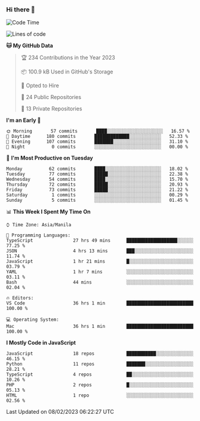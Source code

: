 ### Hi there 👋

<!--START_SECTION:waka-->
![Code Time](http://img.shields.io/badge/Code%20Time-75%20hrs%2043%20mins-blue)

![Lines of code](https://img.shields.io/badge/From%20Hello%20World%20I%27ve%20Written-73%20Thousand%20lines%20of%20code-blue)

**🐱 My GitHub Data** 

> 🏆 234 Contributions in the Year 2023
 > 
> 📦 100.9 kB Used in GitHub's Storage 
 > 
> 💼 Opted to Hire
 > 
> 📜 24 Public Repositories 
 > 
> 🔑 13 Private Repositories  
 > 
**I'm an Early 🐤** 

```text
🌞 Morning       57 commits       ████░░░░░░░░░░░░░░░░░░░░░   16.57 % 
🌆 Daytime      180 commits       █████████████░░░░░░░░░░░░   52.33 % 
🌃 Evening      107 commits       ███████░░░░░░░░░░░░░░░░░░   31.10 % 
🌙 Night          0 commits       ░░░░░░░░░░░░░░░░░░░░░░░░░   00.00 % 

```
📅 **I'm Most Productive on Tuesday** 

```text
Monday          62 commits       ████░░░░░░░░░░░░░░░░░░░░░   18.02 % 
Tuesday         77 commits       █████░░░░░░░░░░░░░░░░░░░░   22.38 % 
Wednesday       54 commits       ████░░░░░░░░░░░░░░░░░░░░░   15.70 % 
Thursday        72 commits       █████░░░░░░░░░░░░░░░░░░░░   20.93 % 
Friday          73 commits       █████░░░░░░░░░░░░░░░░░░░░   21.22 % 
Saturday         1 commits       ░░░░░░░░░░░░░░░░░░░░░░░░░   00.29 % 
Sunday           5 commits       ░░░░░░░░░░░░░░░░░░░░░░░░░   01.45 % 

```


📊 **This Week I Spent My Time On** 

```text
⌚︎ Time Zone: Asia/Manila

💬 Programming Languages: 
TypeScript               27 hrs 49 mins      ███████████████████░░░░░░   77.25 % 
JSON                     4 hrs 13 mins       ███░░░░░░░░░░░░░░░░░░░░░░   11.74 % 
JavaScript               1 hr 21 mins        █░░░░░░░░░░░░░░░░░░░░░░░░   03.79 % 
YAML                     1 hr 7 mins         ░░░░░░░░░░░░░░░░░░░░░░░░░   03.11 % 
Bash                     44 mins             ░░░░░░░░░░░░░░░░░░░░░░░░░   02.04 % 

🔥 Editors: 
VS Code                  36 hrs 1 min        █████████████████████████   100.00 % 

💻 Operating System: 
Mac                      36 hrs 1 min        █████████████████████████   100.00 % 

```

**I Mostly Code in JavaScript** 

```text
JavaScript               18 repos            ███████████░░░░░░░░░░░░░░   46.15 % 
Python                   11 repos            ███████░░░░░░░░░░░░░░░░░░   28.21 % 
TypeScript               4 repos             ██░░░░░░░░░░░░░░░░░░░░░░░   10.26 % 
PHP                      2 repos             █░░░░░░░░░░░░░░░░░░░░░░░░   05.13 % 
HTML                     1 repo              ░░░░░░░░░░░░░░░░░░░░░░░░░   02.56 % 

```



 Last Updated on 08/02/2023 06:22:27 UTC
<!--END_SECTION:waka-->
